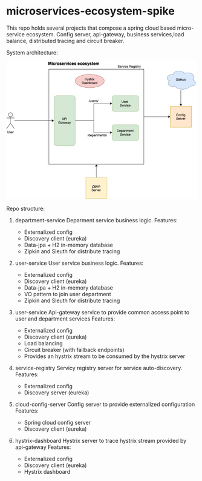 # microservices-ecosystem-spike
This repo holds several projects that compose a spring cloud based micro-service ecosystem. Config server, api-gateway, business services,load balance, distributed tracing and circuit breaker.

System architecture:

![System architecture](microservice-ecosystem.jpg)


Repo structure:

1. department-service
  Deparment service business logic. 
  Features: 
    * Externalized config
    * Discovery client (eureka)
    * Data-jpa + H2 in-memory database
    * Zipkin and Sleuth for distribute tracing
    
2. user-service
  User service business logic. 
  Features: 
    * Externalized config
    * Discovery client (eureka)
    * Data-jpa + H2 in-memory database
    * VO pattern to join user department
    * Zipkin and Sleuth for distribute tracing
    
3. user-service
  Api-gateway service to provide common access point to user and department services 
  Features: 
    * Externalized config
    * Discovery client (eureka)
    * Load balancing
    * Circuit breaker (with fallback endpoints)
    * Provides an hystrix stream to be consumed by the hystrix server
    
4. service-registry
  Servicy registry server for service auto-discovery. 
  Features:
    * Externalized config
    * Discovery server (eureka)
    
5. cloud-config-server
  Config server to provide externalized configuration
  Features:
    * Spring cloud config server
    * Discovery client (eureka)
    
6. hystrix-dashboard
  Hystrix server to trace hystrix stream provided by api-gateway
  Features:
    * Externalized config
    * Discovery client (eureka)
    * Hystrix dashboard
